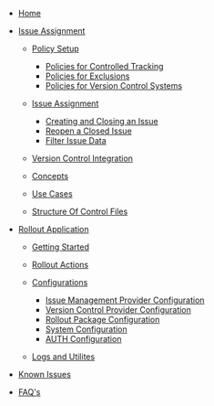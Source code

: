 <!-- docs/_sidebar.md -->

- [Home](./readme.md)
- [Issue Assignment](./setupguide/setupguide.md)
   - [Policy Setup](./setupguide/policymain/policysetupguide.md)
      - [Policies for Controlled Tracking](./setupguide/policymain/policies/globaltracking.md)
      - [Policies for Exclusions](./setupguide/policymain/policies/exclusions.md)
      - [Policies for Version Control Systems](./setupguide/policymain/policies/gitpolicy.md)

   - [Issue Assignment](./setupguide/issuemain/issueassignment.md)
      - [Creating and Closing an Issue](./setupguide/issuemain/creating.md)
      - [Reopen a Closed Issue](./setupguide/issuemain/reopening.md)
      - [Filter Issue Data](./setupguide/issuemain/filtering.md)
   - [Version Control Integration](./setupguide/integration.md)
   - [Concepts](./concepts.md)
   - [Use Cases](./usecases.md)
   - [Structure Of Control Files](./Controlfiles.md)
- [Rollout Application](./rolloutapplication/overview.md)
   - [Getting Started](./rolloutapplication/gettingstarted.md)
   - [Rollout Actions](./rolloutapplication/operations.md)
   - [Configurations](./rolloutapplication/config/configuration.md)
      - [Issue Management Provider Configuration](./rolloutapplication/config/Issue%20config.md)
      - [Version Control Provider Configuration](./rolloutapplication/config/version%20config.md)
      - [Rollout Package Configuration](./rolloutapplication/config/rollout_config.md) 
      - [System Configuration](./rolloutapplication/config/system_config.md)
      - [AUTH Configuration](./rolloutapplication/config/auth_config.md)
 
   - [Logs and Utilites](./rolloutapplication/logs.md)

- [Known Issues](./knownissues.md)
<!---   - [Logs and Utilities](./rolloutapplication/logs.md) -->
- [FAQ's](./faqs.md)
<!--- [Controlled Object Layout](controlledobjectlayout.md)-->
<!--- [Getting Started](./GettingStarted.md)-->

